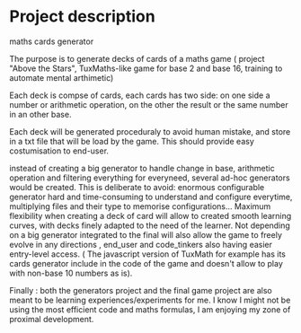 # Project description

maths cards generator

The purpose is to generate decks of cards of a maths game ( project "Above the Stars", TuxMaths-like game for base 2 and base 16, training to automate mental arthimetic)

Each deck is compse of cards, each cards has two side: on one side a number or arithmetic operation, on the other the result or the same number in an other base.

Each deck will be generated proceduraly to avoid human mistake, and store in a txt file that will be load by the game.
This should provide easy costumisation to end-user.

instead of creating a big generator to handle change in base, arithmetic operation and filtering everything for everyneed, several ad-hoc generators would be created.
This is deliberate to avoid: enormous configurable generator hard and time-consuming to understand and configure everytime, multiplying files and their type to memorise configurations... 
Maximum flexibility when creating a deck of card will allow to created smooth learning curves, with decks finely adapted to the need of the learner. Not depending on a big generator integrated to the final will also allow the game to freely evolve in any directions , end_user and code_tinkers also having easier entry-level access. ( The javascript version of TuxMath for example has its cards generator include in the code of the game and doesn't allow to play with non-base 10 numbers as is).

Finally : both the generators project and the final game project are also meant to be learning experiences/experiments for me. I know I might not be using the most efficient code and maths formulas, I am enjoying my zone of proximal development.
